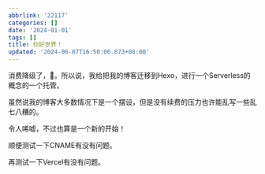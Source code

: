 ```yaml
---
abbrlink: '22117'
categories: []
date: '2024-01-01'
tags: []
title: 你好世界！
updated: '2024-06-07T16:50:06.873+08:00'
---
```

消费降级了，🙁。所以说，我给把我的博客迁移到Hexo，进行一个Serverless的概念的一个托管。

虽然说我的博客大多数情况下是一个摆设，但是没有续费的压力也许能乱写一些乱七八糟的。

令人唏嘘，不过也算是一个新的开始！

顺便测试一下CNAME有没有问题。

再测试一下Vercel有没有问题。
